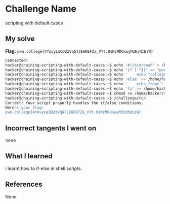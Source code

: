 # Challenge Name
scripting with default cases

## My solve
**Flag:** `pwn.college{4YovyLaQD2zVqG7JE6REFZa_VTt.01NzMDOxwyM3EzNzEzW}`

```bash
Connected!
hacker@chaining~scripting-with-default-cases:~$ echo '#!/bin/bash' > /home/hacker/solve.sh
hacker@chaining~scripting-with-default-cases:~$ echo 'if [ "$1" == "pwn" ]; then' >> /home/hacker/solve.sh
hacker@chaining~scripting-with-default-cases:~$ echo '    echo "college"' >> /home/hacker/solve.sh
hacker@chaining~scripting-with-default-cases:~$ echo 'else' >> /home/hacker/solve.sh
hacker@chaining~scripting-with-default-cases:~$ echo '    echo "nope"' >> /home/hacker/solve.sh
hacker@chaining~scripting-with-default-cases:~$ echo 'fi' >> /home/hacker/solve.sh
hacker@chaining~scripting-with-default-cases:~$ chmod +x /home/hacker/solve.sh
hacker@chaining~scripting-with-default-cases:~$ /challenge/run
Correct! Your script properly handles the if/else conditions.
Here's your flag:
pwn.college{4YovyLaQD2zVqG7JE6REFZa_VTt.01NzMDOxwyM3EzNzEzW}
```

## Incorrect tangents I went on
none

## What I learned
i learnt how to if-else in shell scripts.

## References 
None

